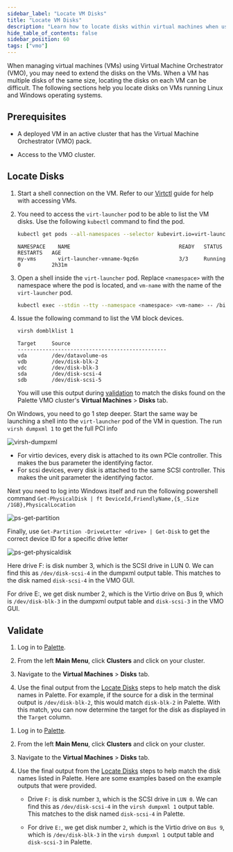 ```yaml
---
sidebar_label: "Locate VM Disks"
title: "Locate VM Disks"
description: "Learn how to locate disks within virtual machines when using Palette's Virtual Machine Orchestrator (VMO)"
hide_table_of_contents: false
sidebar_position: 60
tags: ["vmo"]
---
```


When managing virtual machines (VMs) using Virtual Machine Orchestrator (VMO), you may need to extend the disks on the
VMs. When a VM has multiple disks of the same size, locating the disks on each VM can be difficult. The following
sections help you locate disks on VMs running Linux and Windows operating systems.

## Prerequisites

- A deployed VM in an active cluster that has the Virtual Machine Orchestrator (VMO) pack.

- Access to the VMO cluster.

## Locate Disks

<Tabs groupId="operating-system">

<TabItem label="Linux" value="linux">

1. Start a shell connection on the VM. Refer to our [Virtctl](./advanced-topics/access-cluster-with-virtctl.md) guide
   for help with accessing VMs.

2. You need to access the `virt-launcher` pod to be able to list the VM disks. Use the following `kubectl` command to
   find the pod.

   ```sh
   kubectl get pods --all-namespaces --selector kubevirt.io=virt-launcher
   ```

   ```shell hideClipboard title="Example output"
   NAMESPACE    NAME                                   READY   STATUS             RESTARTS   AGE
   my-vms       virt-launcher-vmname-9qz6n             3/3     Running            0          2h31m
   ```

3. Open a shell inside the `virt-launcher` pod. Replace `<namespace>` with the namespace where the pod is located, and
   `vm-name` with the name of the `virt-launcher` pod.

   ```sh
   kubectl exec --stdin --tty --namespace <namespace> <vm-name> -- /bin/bash
   ```

4. Issue the following command to list the VM block devices.

   ```sh
   virsh domblklist 1
   ```

   ```shell hideClipboard title="Example output"
   Target     Source
   ------------------------------------------------
   vda        /dev/datavolume-os
   vdb        /dev/disk-blk-2
   vdc        /dev/disk-blk-3
   sda        /dev/disk-scsi-4
   sdb        /dev/disk-scsi-5
   ```

   You will use this output during [validation](#validate) to match the disks found on the Palette VMO cluster's
   **Virtual Machines** > **Disks** tab.

</TabItem>

<TabItem label="Windows" value="windows">

On Windows, you need to go 1 step deeper. Start the same way be launching a shell into the `virt-launcher` pod of the VM
in question. The run `virsh dumpxml 1` to get the full PCI info

![virsh-dumpxml](/locate-vm-disks-images/virsh-dumpxml.webp)

- For virtio devices, every disk is attached to its own PCIe controller. This makes the bus parameter the identifying
  factor.
- For scsi devices, every disk is attached to the same SCSI controller. This makes the unit parameter the identifying
  factor.

Next you need to log into Windows itself and run the following powershell command
`Get-PhysicalDisk | ft DeviceId,FriendlyName,{$_.Size /1GB},PhysicalLocation`

![ps-get-partition](/locate-vm-disks-images/ps-get-partition.webp)

Finally, use `Get-Partition -DriveLetter <drive> | Get-Disk` to get the correct device ID for a specific drive letter

![ps-get-physicaldisk](/locate-vm-disks-images/ps-get-physicaldisk.webp)

Here drive F: is disk number 3, which is the SCSI drive in LUN 0. We can find this as `/dev/disk-scsi-4` in the dumpxml
output table. This matches to the disk named `disk-scsi-4` in the VMO GUI.

For drive E:, we get disk number 2, which is the Virtio drive on Bus 9, which is `/dev/disk-blk-3` in the dumpxml output
table and `disk-scsi-3` in the VMO GUI.

</TabItem>

</Tabs>

## Validate

<Tabs groupId="operating-system">

<TabItem label="Linux" value="linux">

1. Log in to [Palette](https://console.spectrocloud.com).

2. From the left **Main Menu**, click **Clusters** and click on your cluster.

3. Navigate to the **Virtual Machines** > **Disks** tab.

4. Use the final output from the [Locate Disks](#locate-disks) steps to help match the disk names in Palette. For
   example, if the source for a disk in the terminal output is `/dev/disk-blk-2`, this would match `disk-blk-2` in
   Palette. With this match, you can now determine the target for the disk as displayed in the `Target` column.

</TabItem>

<TabItem label="Windows" value="windows">

1. Log in to [Palette](https://console.spectrocloud.com).

2. From the left **Main Menu**, click **Clusters** and click on your cluster.

3. Navigate to the **Virtual Machines** > **Disks** tab.

4. Use the final output from the [Locate Disks](#locate-disks) steps to help match the disk names listed in Palette.
   Here are some examples based on the example outputs that were provided.

   - Drive `F:` is disk number `3`, which is the SCSI drive in `LUN 0`. We can find this as `/dev/disk-scsi-4` in the
     `virsh dumpxml 1` output table. This matches to the disk named `disk-scsi-4` in Palette.

   - For drive `E:`, we get disk number `2`, which is the Virtio drive on `Bus 9`, which is `/dev/disk-blk-3` in the
     `virsh dumpxml 1` output table and `disk-scsi-3` in Palette.

</TabItem>

</Tabs>

